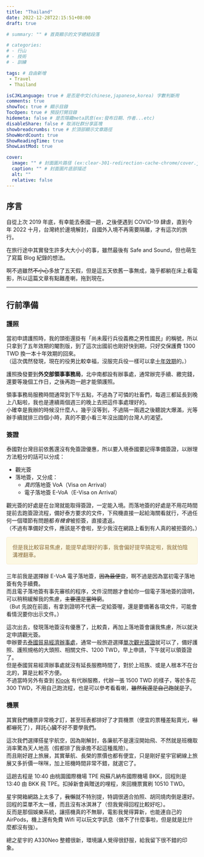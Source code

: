 ```yaml
---
title: "Thailand"
date: 2022-12-28T22:15:51+08:00
draft: true

# summary: "" # 首頁顯示的文字總結段落

# categories: 
# - 行山
# - 技術
# - 訓練

tags: # 自由新增
 - Travel
 - Thailand

isCJKLanguage: true # 是否是中文(chinese,japanese,korea) 字數判斷用
comments: true
showToc: true # 顯示目錄
TocOpen: true # 預設打開目錄
hidemeta: false # 是否隱藏meta訊息(ex:發布日期、作者...etc)
disableShare: false # 取消社群分享區塊
showbreadcrumbs: true # 於頂部顯示文章路徑
ShowWordCount: true
ShowReadingTime: true
ShowLastMod: true

cover:
  image: "" # 封面圖片路径 (ex:clear-301-redirection-cache-chrome/cover.jpg)
  caption: "" # 封面圖片底部描述
  alt: ""
  relative: false
---
```


## 序言
自從上次 2019 年底，有幸能去泰國一趟，之後便遇到 COVID-19 肆虐，直到今年 2022 十月，台灣終於邊境解封，自國外入境不再需要隔離，才有這次的旅行。

在旅行途中其實發生許多大大小小的事，雖然最後有 Safe and Sound，但也萌生了寫篇 Blog 紀錄的想法。

啊不過雖然~~不小心~~多放了五天假，但是這五天依舊一事無成，幾乎都躺在床上看電影，所以這篇文章有點難產喇，拖到現在。

---

## 行前準備
### 護照
當初申請護照時，我的頭銜還掛有「尚未履行兵役義務之男性國民」的稱號，所以只拿到了五年效期的閹割版，到了這次出國前也剛好快到期，只好交保護費 1300 TWD 換一本十年效期的回來。  
（這次偶然發現，現在的役男比較幸福，沒服完兵役一樣可以拿[十年效期](https://www.boca.gov.tw/cp-35-514-0962f-1.html)的。）

護照換發要到**外交部領事事務局**，北中南都設有辦事處，通常辦完手續、繳完錢，還要等幾個工作日，之後再跑一趟才能領護照。

領事事務局服務時間通常到下午五點，不過為了可憐的社畜們，每週三都延長到晚上八點啦，我也是連續兩個週三的晚上去把這件事處理好的。  
小確幸是我辦的時候沒什麼人，幾乎沒等到，不過隔一兩週之後聽說大爆滿，光等辦手續就排三四個小時，真的不要小看三年沒出國的台灣人的渴望。


### 簽證
泰國對台灣目前依舊還沒有免簽證優惠，所以要入境泰國要記得準備簽證，以辦理方法粗分的話可以分成：
* 觀光簽
* 落地簽，又分成：
  * *真的*落地簽 VoA（Visa on Arrival）
  * 電子落地簽 E-VoA（E-Visa on Arrival）

觀光簽的好處是在台灣就能取得簽證，一定能入境。而落地簽的好處是不用花時間提前去跑簽證流程，備好泰方要求的文件，下飛機直接一起給海關看就行，不過任何一個環節有問題都*有機會*被拒簽，直接遣返。  
（不過有準備好文件，應該是不會啦，至少我沒在網路上看到有人真的被拒簽的。）

<div style="padding: 15px; border: 1px solid transparent; border-color: transparent; margin-bottom: 20px; border-radius: 4px; color: #8a6d3b;; background-color: #fcf8e3; border-color: #faebcc;">
但是我比較容易焦慮，能提早處理好的事，我會偏好提早搞定啦，我就怕陰溝裡翻車。
</div>

三年前我是選擇辦 E-VoA 電子落地簽，~~因為最便宜~~，啊不過是因為當初電子落地簽有免手續費。  
而且電子落地簽有事先審核的程序，文件沒問題才會給你一個電子落地簽的證明，可以稍稍緩解我的焦慮，~~主要還是當時窮~~。  
（But 先說在前面，有拿到證明不代表一定給簽喔，還是要備著各項文件，可能會看情況要你出示文件。）  

這次出去，發現落地簽沒有優惠了，比較貴，再加上落地簽會讓我焦慮，所以就決定申請觀光簽。  
申辦要去[泰國貿易經濟辦事處](https://tteo.thaiembassy.org/cn/index)，通常一般旅遊選擇[單次觀光簽證](https://tteo.thaiembassy.org/cn/publicservice/單次觀光簽證-tourist-visa-tr?page=5d7dc71915e39c072c004f10&menu=5d7dc71915e39c072c004f11)就可以了，備好護照、護照規格的大頭照、相關文件、1200 TWD，早上申請，下午就可以領簽證了。  
但是泰國貿易經濟辦事處就沒有延長服務時間了，對於上班族、或是人根本不在台北的，算是比較不方便。  
不過當時另外有查到 [Klook](https://www.klook.com/zh-TW/invite/N66YGN?c=TWD) 有代辦服務，代辦一張 1500 TWD 的樣子，等於多花 300 TWD，不用自己跑流程，也是可以參考看看喇，~~雖然我還是自己跑就是了~~。

### 機票
其實我們機票非常晚才訂，甚至班表都排好了才買機票（便宜的票種差點賣光，嚇都嚇死了），拜託心臟不好不要學我們。

這次我們選擇搭星宇航空，因為剛解封，各廉航不是還沒開始飛、不然就是班機取消率驚為天人地高（假都排了我承擔不起這種風險）。  
而且剛好趕上旅展，其實華航、長榮的票價也都有便宜，只是剛好星宇官網線上旅展又多折價一咪咪，加上班機時間非常不錯，就選它了。

這趟去程是 10:40 由桃園國際機場 TPE 飛蘇凡納布國際機場 BKK，回程則是 13:40 由 BKK 飛 TPE。扣掉新會員贈送的哩程，來回機票實刷 10510 TWD。

星宇開箱網路上太多了，~~我懶~~就不特別提，特調很適合拍照、胡同燒肉倒是還好。  
回程的菜單不太一樣，而且沒有冰淇淋了（但我覺得回程比較好吃）。  
反而是那個娛樂系統，讓搭機真的不無聊，電影我覺得算新，也能連自己的 AirPods，機上還有免費 Wifi 可以玩文字訊息（做不了什麼事啦，但是就是比什麼都沒有強）。

總之星宇的 A330Neo 整體很新，環境讓人覺得很舒服，給我留下很不錯的印象。